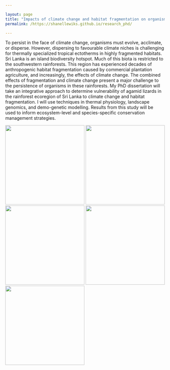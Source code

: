```yaml
---

layout: page
title: "Impacts of climate change and habitat fragmentation on organisms"
permalink: /https://shanellewiks.github.io/research_phd/

---
```

To persist in the face of climate change, organisms must evolve, acclimate, or disperse. However, dispersing to favourable climate niches is challenging for thermally specialized tropical ectotherms in highly fragmented habitats. Sri Lanka is an island biodiversity hotspot. Much of this biota is restricted to the southwestern rainforests. This region has experienced decades of anthropogenic habitat fragmentation caused by commercial plantation agriculture, and increasingly, the effects of climate change. The combined effects of fragmentation and climate change present a major challenge to the persistence of organisms in these rainforests. My PhD dissertation will take an integrative approach to determine vulnerability of agamid lizards in the rainforest ecoregion of Sri Lanka to climate change and habitat fragmentation. 
I will use techniques in thermal physiology, landscape genomics, and demo-genetic modelling. Results from this study will be used to inform ecosystem-level and species-specific conservation management strategies.

<img src="/assets/SLmap.png"  width="250" height="250"> <img src="/assets/Fragmentation.jpg"  width="250" height="250"> 
<img src="/assets/Intergrative_conservation.png"  width="250" height="250"> <img src="/assets/phd_sp.png"  width="250" height="250"> 
<img src="/assets/Datalogger.jpg"  width="250" height="250"> 